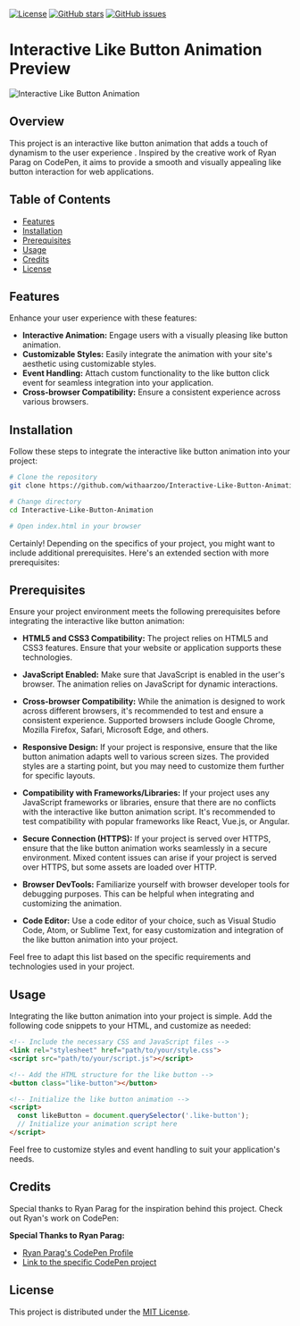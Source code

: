[![License](https://img.shields.io/badge/license-MIT-blue.svg)](https://opensource.org/licenses/MIT)
[![GitHub stars](https://img.shields.io/github/stars/withaarzoo/Interactive-Like-Button-Animation.svg?style=social)](https://github.com/withaarzoo/Interactive-Like-Button-Animation/stargazers)
[![GitHub issues](https://img.shields.io/github/issues/withaarzoo/Interactive-Like-Button-Animation.svg)](https://github.com/withaarzoo/Interactive-Like-Button-Animation/issues)

# Interactive Like Button Animation Preview

![Interactive Like Button Animation](https://github.com/withaarzoo/Interactive-Like-Button-Animation/assets/59678435/24d89d0d-ba2a-4da5-824c-b9df1da6a3c2)

## Overview

This project is an interactive like button animation that adds a touch of dynamism to the user experience . Inspired by the creative work of Ryan Parag on CodePen, it aims to provide a smooth and visually appealing like button interaction for web applications.

## Table of Contents

- [Features](#features)
- [Installation](#installation)
- [Prerequisites](#prerequisites)
- [Usage](#usage)
- [Credits](#credits)
- [License](#license)

## Features

Enhance your user experience with these features:

- **Interactive Animation:** Engage users with a visually pleasing like button animation.
- **Customizable Styles:** Easily integrate the animation with your site's aesthetic using customizable styles.
- **Event Handling:** Attach custom functionality to the like button click event for seamless integration into your application.
- **Cross-browser Compatibility:** Ensure a consistent experience across various browsers.

## Installation

Follow these steps to integrate the interactive like button animation into your project:

```bash
# Clone the repository
git clone https://github.com/withaarzoo/Interactive-Like-Button-Animation.git

# Change directory
cd Interactive-Like-Button-Animation

# Open index.html in your browser
```

Certainly! Depending on the specifics of your project, you might want to include additional prerequisites. Here's an extended section with more prerequisites:

## Prerequisites

Ensure your project environment meets the following prerequisites before integrating the interactive like button animation:

- **HTML5 and CSS3 Compatibility:** The project relies on HTML5 and CSS3 features. Ensure that your website or application supports these technologies.
  
- **JavaScript Enabled:** Make sure that JavaScript is enabled in the user's browser. The animation relies on JavaScript for dynamic interactions.

- **Cross-browser Compatibility:** While the animation is designed to work across different browsers, it's recommended to test and ensure a consistent experience. Supported browsers include Google Chrome, Mozilla Firefox, Safari, Microsoft Edge, and others.

- **Responsive Design:** If your project is responsive, ensure that the like button animation adapts well to various screen sizes. The provided styles are a starting point, but you may need to customize them further for specific layouts.

- **Compatibility with Frameworks/Libraries:** If your project uses any JavaScript frameworks or libraries, ensure that there are no conflicts with the interactive like button animation script. It's recommended to test compatibility with popular frameworks like React, Vue.js, or Angular.

- **Secure Connection (HTTPS):** If your project is served over HTTPS, ensure that the like button animation works seamlessly in a secure environment. Mixed content issues can arise if your project is served over HTTPS, but some assets are loaded over HTTP.

- **Browser DevTools:** Familiarize yourself with browser developer tools for debugging purposes. This can be helpful when integrating and customizing the animation.

- **Code Editor:** Use a code editor of your choice, such as Visual Studio Code, Atom, or Sublime Text, for easy customization and integration of the like button animation into your project.

Feel free to adapt this list based on the specific requirements and technologies used in your project.

## Usage

Integrating the like button animation into your project is simple. Add the following code snippets to your HTML, and customize as needed:

```html
<!-- Include the necessary CSS and JavaScript files -->
<link rel="stylesheet" href="path/to/your/style.css">
<script src="path/to/your/script.js"></script>

<!-- Add the HTML structure for the like button -->
<button class="like-button"></button>

<!-- Initialize the like button animation -->
<script>
  const likeButton = document.querySelector('.like-button');
  // Initialize your animation script here
</script>
```

Feel free to customize styles and event handling to suit your application's needs.

## Credits

Special thanks to Ryan Parag for the inspiration behind this project. Check out Ryan's work on CodePen:

**Special Thanks to Ryan Parag:**
- [Ryan Parag's CodePen Profile](https://codepen.io/ryanparag)
- [Link to the specific CodePen project](https://codepen.io/ryanparag/pen/Vgxrbx)

## License

This project is distributed under the [MIT License](https://opensource.org/licenses/MIT).
